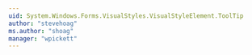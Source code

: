 ```yaml
---
uid: System.Windows.Forms.VisualStyles.VisualStyleElement.ToolTip
author: "stevehoag"
ms.author: "shoag"
manager: "wpickett"
---
```

